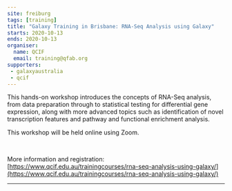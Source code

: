 ```yaml
---
site: freiburg
tags: [training]
title: "Galaxy Training in Brisbane: RNA-Seq Analysis using Galaxy"
starts: 2020-10-13
ends: 2020-10-13
organiser:
  name: QCIF
  email: training@qfab.org
supporters:
 - galaxyaustralia
 - qcif
---
```


This hands-on workshop introduces the concepts of RNA-Seq analysis, from data preparation through to statistical testing for differential gene expression, along with more advanced topics such as identification of novel transcription features and pathway and functional enrichment analysis.

This workshop will be held online using Zoom.

<br/>

More information and registration: [https://www.qcif.edu.au/trainingcourses/rna-seq-analysis-using-galaxy/](https://www.qcif.edu.au/trainingcourses/rna-seq-analysis-using-galaxy/)

---
